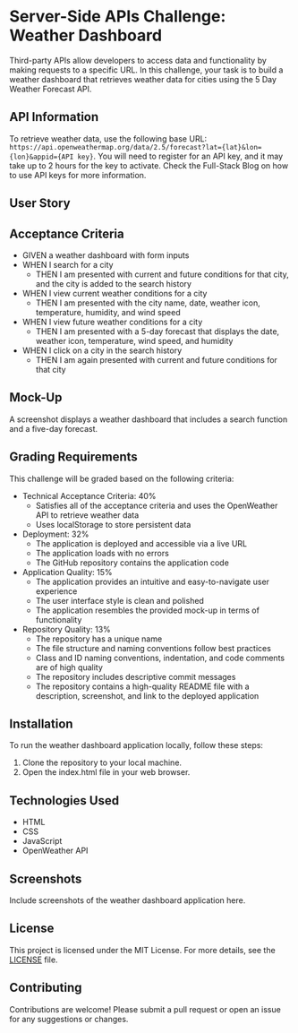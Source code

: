 # Server-Side APIs Challenge: Weather Dashboard

Third-party APIs allow developers to access data and functionality by making requests to a specific URL. In this challenge, your task is to build a weather dashboard that retrieves weather data for cities using the 5 Day Weather Forecast API.

## API Information

To retrieve weather data, use the following base URL: `https://api.openweathermap.org/data/2.5/forecast?lat={lat}&lon={lon}&appid={API key}`. You will need to register for an API key, and it may take up to 2 hours for the key to activate. Check the Full-Stack Blog on how to use API keys for more information.

## User Story

## Acceptance Criteria

- GIVEN a weather dashboard with form inputs
- WHEN I search for a city
  - THEN I am presented with current and future conditions for that city, and the city is added to the search history
- WHEN I view current weather conditions for a city
  - THEN I am presented with the city name, date, weather icon, temperature, humidity, and wind speed
- WHEN I view future weather conditions for a city
  - THEN I am presented with a 5-day forecast that displays the date, weather icon, temperature, wind speed, and humidity
- WHEN I click on a city in the search history
  - THEN I am again presented with current and future conditions for that city

## Mock-Up

A screenshot displays a weather dashboard that includes a search function and a five-day forecast.

## Grading Requirements

This challenge will be graded based on the following criteria:

- Technical Acceptance Criteria: 40%
  - Satisfies all of the acceptance criteria and uses the OpenWeather API to retrieve weather data
  - Uses localStorage to store persistent data
- Deployment: 32%
  - The application is deployed and accessible via a live URL
  - The application loads with no errors
  - The GitHub repository contains the application code
- Application Quality: 15%
  - The application provides an intuitive and easy-to-navigate user experience
  - The user interface style is clean and polished
  - The application resembles the provided mock-up in terms of functionality
- Repository Quality: 13%
  - The repository has a unique name
  - The file structure and naming conventions follow best practices
  - Class and ID naming conventions, indentation, and code comments are of high quality
  - The repository includes descriptive commit messages
  - The repository contains a high-quality README file with a description, screenshot, and link to the deployed application

## Installation

To run the weather dashboard application locally, follow these steps:

1. Clone the repository to your local machine.
2. Open the index.html file in your web browser.

## Technologies Used

- HTML
- CSS
- JavaScript
- OpenWeather API

## Screenshots

Include screenshots of the weather dashboard application here.

## License

This project is licensed under the MIT License. For more details, see the [LICENSE](LICENSE) file.

## Contributing

Contributions are welcome! Please submit a pull request or open an issue for any suggestions or changes.
